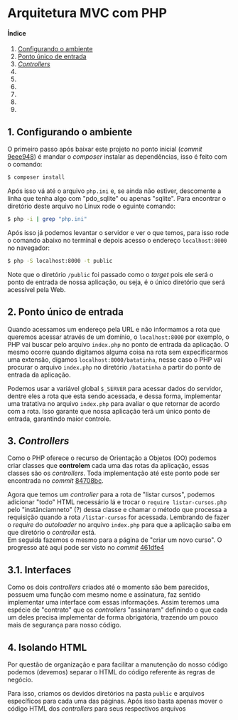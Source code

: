 # Arquitetura MVC com PHP

#### Índice
1. <a href='#1'>Configurando o ambiente</a>
2. <a href='#2'>Ponto único de entrada</a>
3. <a href='#3'>_Controllers_</a>
3. <a href='#'></a>
3. <a href='#'></a>
3. <a href='#'></a>
3. <a href='#'></a>
3. <a href='#'></a>
3. <a href='#'></a>

## 1. Configurando o ambiente<a name='1'></a>
O primeiro passo após baixar este projeto no ponto inicial (_commit_ [9eee948](https://github.com/brnocesar/alura/commit/9eee94837035508897476438d073c382d20cafb3)) é mandar o _composer_ instalar as dependências, isso é feito com o comando:
```sh
$ composer install
```

Após isso vá até o arquivo `php.ini` e, se ainda não estiver, descomente a linha que tenha algo com "pdo_sqlite" ou apenas "sqlite". Para encontrar o diretório deste arquivo no Linux rode o eguinte comando:
```sh
$ php -i | grep "php.ini"
```

Após isso já podemos levantar o servidor e ver o que temos, para isso rode o comando abaixo no terminal e depois acesso o endereço `localhost:8000` no navegador:
```sh
$ php -S localhost:8000 -t public
```

Note que o diretório `/public` foi passado como o _target_ pois ele será o ponto de entrada de nossa aplicação, ou seja, é o único diretório que será acessível pela Web.

## 2. Ponto único de entrada<a name='2'></a>
Quando acessamos um endereço pela URL e não informamos a rota que queremos acessar através de um domínio, o `localhost:8000` por exemplo, o PHP vai buscar pelo arquivo `index.php` no ponto de entrada da aplicação. O mesmo ocorre quando digitamos alguma coisa na rota sem expecificarmos uma extensão, digamos `localhost:8000/batatinha`, nesse caso o PHP vai procurar o arquivo `index.php` no diretório `/batatinha` a partir do ponto de entrada da aplicação.

Podemos usar a variável global `$_SERVER` para acessar dados do servidor, dentre eles a rota que esta sendo acessada, e dessa forma, implementar uma tratativa no arquivo `index.php` para avaliar o que retornar de acordo com a rota. Isso garante que nossa aplicação terá um único ponto de entrada, garantindo maior controle.

## 3. _Controllers_<a name='3'></a>
Como o PHP oferece o recurso de Orientação a Objetos (OO) podemos criar classes que **controlem** cada uma das rotas da aplicação, essas classes são os _controllers_. Toda implementação até este ponto pode ser encontrada no _commit_ [84708bc](https://github.com/brnocesar/alura/commit/84708bc6a100c54e224f0b65def056fd0af44702).

Agora que temos um _controller_ para a rota de "listar cursos", podemos adicionar "todo" HTML necessário lá e trocar o `require listar-cursos.php` pelo "instânciamneto" (?) dessa classe e chamar o método que processa a requisição quando a rota `/listar-cursos` for acessada. Lembrando de fazer o _require_ do _autoloader_ no arquivo `index.php` para que a aplicação saiba em que diretório o _controller_ está.  
Em seguida fazemos o mesmo para a página de "criar um novo curso".
O progresso até aqui pode ser visto no _commit_ [461dfe4](https://github.com/brnocesar/alura/commit/461dfe488ece6fac52a56a311cbcee9a4e7428ae)

## 3.1. Interfaces
Como os dois _controllers_ criados até o momento são bem parecidos, possuem uma função com mesmo nome e assinatura, faz sentido implementar uma interface com essas informações. Assim teremos uma espécie de "contrato" que os _controllers_ "assinaram" definindo o que cada um deles precisa implementar de forma obrigatória, trazendo um pouco mais de segurança para nosso código.

## 4. Isolando HTML
Por questão de organização e para facilitar a manutenção do nosso código podemos (devemos) separar o HTML do código referente às regras de negócio.

Para isso, criamos os devidos diretórios na pasta `public` e arquivos específicos para cada uma das páginas. Após isso basta apenas mover o código HTML dos _controllers_ para seus respectivos arquivos